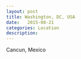 ```yaml
---
layout: post
title: Washington, DC, USA
date:   2015-08-21
categories: Location
description: 
---
```


Cancun, Mexico